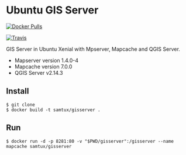 # Ubuntu GIS Server

[![Docker Pulls](https://img.shields.io/docker/pulls/yjacolin/mapcache.svg)](https://hub.docker.com/r/samtux/gisserver/)

[![Travis](https://travis-ci.org/yjacolin/docker-mapcache.svg)](https://travis-ci.org/samtux/docker-gisserver)

GIS Server in Ubuntu Xenial with Mpserver, Mapcache and QGIS Server.

- Mapserver version 1.4.0-4
- Mapcache version 7.0.0
- QGIS Server v2.14.3

## Install
```
$ git clone
$ docker build -t samtux/gisserver .
```

## Run

```
$ docker run -d -p 8281:80 -v "$PWD/gisserver":/gisserver --name mapcache samtux/gisserver
```